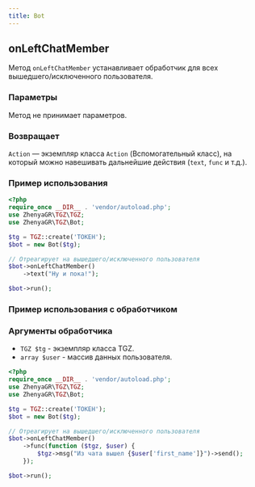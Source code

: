 ```yaml
---
title: Bot
---
```


## onLeftChatMember
Метод `onLeftChatMember` устанавливает обработчик для всех вышедшего/исключенного пользователя.

### Параметры
Метод не принимает параметров.

### Возвращает
`Action` — экземпляр класса `Action` (Вспомогательный класс), на который можно навешивать дальнейшие действия (`text`, `func` и т.д.).

### Пример использования
```php
<?php
require_once __DIR__ . 'vendor/autoload.php';
use ZhenyaGR\TGZ\TGZ;
use ZhenyaGR\TGZ\Bot;

$tg = TGZ::create('ТОКЕН');
$bot = new Bot($tg);

// Отреагирует на вышедшего/исключенного пользователя
$bot->onLeftChatMember()
    ->text("Ну и пока!");

$bot->run();
```

### Пример использования с обработчиком

### Аргументы обработчика
- `TGZ $tg` - экземпляр класса TGZ.
- `array $user` - массив данных пользователя.

```php
<?php
require_once __DIR__ . 'vendor/autoload.php';
use ZhenyaGR\TGZ\TGZ;
use ZhenyaGR\TGZ\Bot;

$tg = TGZ::create('ТОКЕН');
$bot = new Bot($tg);

// Отреагирует на вышедшего/исключенного пользователя
$bot->onLeftChatMember()
    ->func(function ($tgz, $user) {
        $tgz->msg("Из чата вышел {$user['first_name']}")->send();
    });

$bot->run();
```
